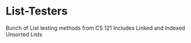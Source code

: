 # List-Testers

Bunch of List testing methods from CS 121
Includes Linked and Indexed Unsorted Lists
